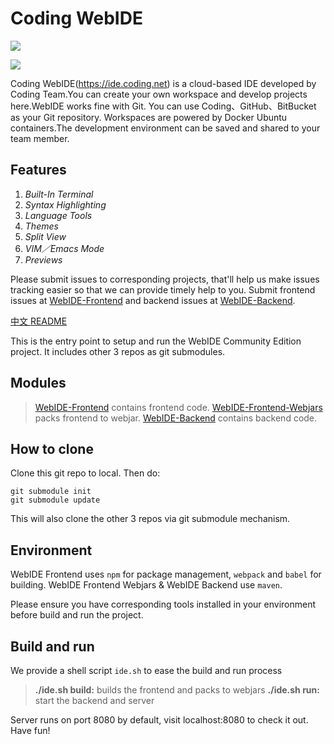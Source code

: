 # Coding WebIDE

![](https://raw.githubusercontent.com/Coding/WebIDE/gh-pages/screenshots/import.png)

![](https://raw.githubusercontent.com/Coding/WebIDE/gh-pages/screenshots/workspace.png)

Coding WebIDE(https://ide.coding.net) is a cloud-based IDE developed by Coding Team.You can create your own workspace and develop projects here.WebIDE works fine with Git. You can use Coding、GitHub、BitBucket as your Git repository. Workspaces are powered by Docker Ubuntu containers.The development environment can be saved and shared to your team member.

## Features

1. *Built-In Terminal*
2. *Syntax Highlighting*
3. *Language Tools*
4. *Themes*
5. *Split View*
6. *VIM／Emacs Mode*
7. *Previews*

Please submit issues to corresponding projects, that'll help us make issues tracking easier so that we can provide timely help to you. Submit frontend issues at [WebIDE-Frontend](https://github.com/Coding/WebIDE-Frontend/issues) and backend issues at [WebIDE-Backend](https://github.com/Coding/WebIDE-Backend/issues).

[中文 README](https://github.com/Coding/WebIDE-Workspace/blob/master/README-zh.md)

This is the entry point to setup and run the WebIDE Community Edition project. It includes other 3 repos as git submodules.




## Modules

> [WebIDE-Frontend](https://github.com/Coding/WebIDE-Frontend) contains frontend code.
> [WebIDE-Frontend-Webjars](https://github.com/Coding/WebIDE-Frontend-Webjars) packs frontend to webjar.
> [WebIDE-Backend](https://github.com/Coding/WebIDE-Backend) contains backend code.


## How to clone

Clone this git repo to local. Then do:

```
git submodule init
git submodule update
```

This will also clone the other 3 repos via git submodule mechanism.


## Environment

WebIDE Frontend uses `npm` for package management, `webpack` and `babel` for building.
WebIDE Frontend Webjars & WebIDE Backend use `maven`.

Please ensure you have corresponding tools installed in your environment before build and run the project.


## Build and run

We provide a shell script `ide.sh` to ease the build and run process

> **./ide.sh build:** builds the frontend and packs to webjars
> **./ide.sh run:** start the backend and server

Server runs on port 8080 by default, visit localhost:8080 to check it out. Have fun!
